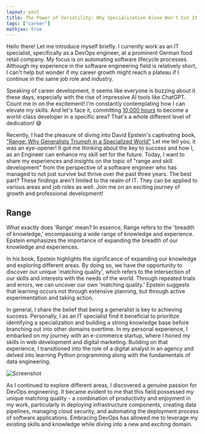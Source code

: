 ```yaml
---
layout: post
title: The Power of Versatility: Why Specialization Alone Won't Cut It for Software Engineers?
tags: ["career"]
mathjax: true
---
```


Hello there! Let me introduce myself briefly. I currently work as an IT specialist, specifically as a DevOps engineer, at a prominent German food retail company. My focus is on automating software lifecycle processes. Although my experience in the software engineering field is relatively short, I can't help but wonder if my career growth might reach a plateau if I continue in the same job role and industry. 

Speaking of career development, it seems like everyone is buzzing about it these days, especially with the rise of impressive AI tools like ChatGPT. Count me in on the excitement! I'm constantly contemplating how I can elevate my skills. And let's face it, committing <a href="https://www.educatorstechnology.com/2023/05/the-10000-hours-rule-why-hard-work-is.html" target="_blank">10,000 hours</a> to become a world-class developer in a specific area? That's a whole different level of dedication! 😅

Recently, I had the pleasure of diving into David Epstein's captivating book, <a href="https://davidepstein.com/the-range/" target="_blank">"Range: Why Generalists Triumph in a Specialized World"</a> Let me tell you, it was an eye-opener! It got me thinking about the key to success and how I, as an Engineer can enhance my skill set for the future. Today, I want to share my experiences and insights on the topic of "range and skill development" from the perspective of a software engineer who has managed to not just survive but thrive over the past three years. The best part? These findings aren't limited to the realm of IT. They can be applied to various areas and job roles as well. Join me on an exciting journey of growth and professional development!

## Range

What exactly does 'Range' mean? In essence, Range refers to the 'breadth of knowledge,' encompassing a wide range of knowledge and experience. Epstein emphasizes the importance of expanding the breadth of our knowledge and experiences.

In his book, Epstein highlights the significance of expanding our knowledge and exploring different areas. By doing so, we have the opportunity to discover our unique 'matching quality', which refers to the intersection of our skills and interests with the needs of the world. Through repeated trials and errors, we can uncover our own 'matching quality.' Epstein suggests that learning occurs not through extensive planning, but through active experimentation and taking action. 

In general, I share the belief that being a generalist is key to achieving success. Personally, I as an IT specialist find it beneficial to prioritize identifying a specialization and building a strong knowledge base before branching out into other domains overtime. In my personal experience, I embarked on my journey with an e-commerce startup, where I honed my skills in web development and digital marketing. Building on that experience, I transitioned into the role of a digital analyst in an agency and delved into learning Python programming along with the fundamentals of data engineering.

![Screenshot](/images/post-20230613/marketing-de.png)

As I continued to explore different areas, I discovered a genuine passion for DevOps engineering. It became evident to me that this field possessed my unique matching quality - a combination of productivity and enjoyment in my work, particularly in deploying infrastructure components, creating data pipelines, managing cloud security, and automating the deployment process of software applications. Embracing DevOps has allowed me to leverage my existing skills and knowledge while diving into a new and exciting domain.
